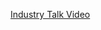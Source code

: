 [Industry Talk Video](https://drive.google.com/file/d/1TTqPH8mtitCRys8RWzQRKy2FxwX0BD2y/view?usp=sharing)
